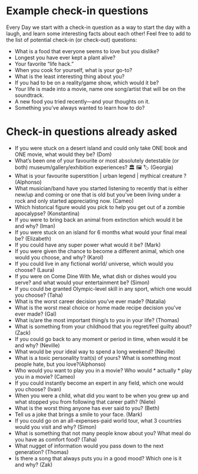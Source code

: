 # Example check-in questions

Every Day we start with a check-in question as a way to start the day with a laugh, and learn some interesting facts about each other!
Feel free to add to the list of potential check-in (or check-out) questions:

- What is a food that everyone seems to love but you dislike?
- Longest you have ever kept a plant alive?
- Your favorite “life hack.”
- When you cook for yourself, what is your go-to?
- What is the least interesting thing about you?
- If you had to be on a reality/game show, which would it be?
- Your life is made into a movie, name one song/artist that will be on the soundtrack.
- A new food you tried recently—and your thoughts on it.
- Something you've always wanted to learn how to do?


# Check-in questions already asked

- If you were stuck on a desert island and could only take ONE book and ONE movie, what would they be? (Dom)
- What’s been one of your favourite or most absolutely detestable (or both) museum/gallery/exhibition experiences? 🏛️ 🖼️ 🏷️ (Georgia)
- What is your favourite superstition | urban legend | mythical creature ? (Alphonso)
- What musician/band have you started listening to recently that is either new/up and coming  or one that is old but you've been living under a rock and only started appreciating now. (Cameo)
- Which historical figure would you pick to help you get out of a zombie apocalypse? (Konstantina)
- If you were to bring back an animal from extinction which would it be and why? (Iman)
- If you were stuck on an island for 6 months what would your final meal be? (Elizabeth)
- If you could have any super power what would it be? (Mark)
- If you were given the chance to become a different animal, which one would you choose, and why? (Karol)
- If you could live in any fictional world/ universe, which would you choose? (Laura)
- If you were on Come Dine With Me, what dish or dishes would you serve? and what would your entertainment be? (Simon)
- If you could be granted Olympic-level skill in any sport, which one would you choose? (Taha)
- What is the worst career decision you’ve ever made? (Natalia)
- What is the worst meal choice or home made recipe decision you've ever made? (Gal)
- What is/are the most important thing/s to you in your life? (Thomas)
- What is something from your childhood that you regret/feel guilty about? (Zack)
- If you could go back to any moment or period in time, when would it be and why? (Neville)
- What would be your ideal way to spend a long weekend? (Neville)
- What is a toxic personality trait(s) of yours? What is something most people hate, but you love?(Alphonso) 
- Who would you want to play you in a movie? Who would * actually * play you in a movie? (Cameo)
- If you could instantly become an expert in any field, which one would you choose? (Ivan)
- When you were a child, what did you want to be when you grew up and what stopped you from following that career path? (Niete)
- What is the worst thing anyone has ever said to you? (Beth)
- Tell us a joke that brings a smile to your face. (Mark)
- If you could go on an all-expenses-paid world tour, what 3 countries would you visit and why? (Simon)
- What is something that not many people know about you? What meal do you have as comfort food? (Taha)
- What nugget of information would you pass down to the next generation? (Thomas)
- Is there a song that always puts you in a good mood? Which one is it and why? (Zak)
